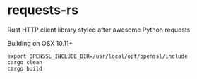# requests-rs
Rust HTTP client library styled after awesome Python requests

Building on OSX 10.11+
```
export OPENSSL_INCLUDE_DIR=/usr/local/opt/openssl/include
cargo clean
cargo build
```
